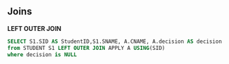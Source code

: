 
**Joins**
---------

**LEFT OUTER JOIN**

```sql
SELECT S1.SID AS StudentID,S1.SNAME, A.CNAME, A.decision AS decision
from STUDENT S1 LEFT OUTER JOIN APPLY A USING(SID)
where decision is NULL
```


